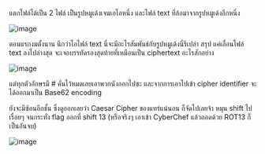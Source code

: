 แตกไฟล์ได้เป็น 2 ไฟล์ เป็นรูปหมูเด้งเจนเอไอหนึ่ง และไฟล์ text ที่ล้อมาจากรูปหมูเด้งอีกหนึ่ง

![image](https://github.com/user-attachments/assets/13ca8f2f-c13b-4f96-a3c8-dbbe2194a106)

ตอนแรกงมตั้งนาน นึกว่าไอไฟล์ text นี่จะมีอะไรสัมพันธ์กับรูปหมูเด้งนี่รึเปล่า สรุป แค่เลื่อนไฟล์ text ลงไปล่างสุด จะเจอบรรทัดรองสุดท้ายที่เหมือนเป็น ciphertext อะไรสักอย่าง

![image](https://github.com/user-attachments/assets/43c08027-ed7f-455a-a559-01467cac5e19)

แต่ทุกตัวอักษรมี # คั่นไว้หมดเลยเอาพวกนังออกไปซะ และจากการเอาไปเข้า cipher identifier จะได้ออกมาเป็น Base62 encoding

ยังจะมีซ้อนอีกชั้น ซึ่งดูออกเลยว่า Caesar Cipher ของแทร่แน่นอน ก็จัดไปเลยจ้า หมุน shift ไปเรื่อยๆ จนกระทั่ง flag ออกที่ shift 13 (หรือจริงๆ เอาเข้า CyberChef แล้วถอดด้วย ROT13 ก็เป็นอันจบ)

![image](https://github.com/user-attachments/assets/ea54d966-d6db-4212-9d86-fb43d9e3cbdc)
